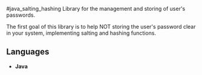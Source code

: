 #java_salting_hashing
Library for the management and storing of user's passwords.

The first goal of this library is to help NOT storing the user's password clear in your system, implementing salting and hashing functions.

## Languages
- **Java**